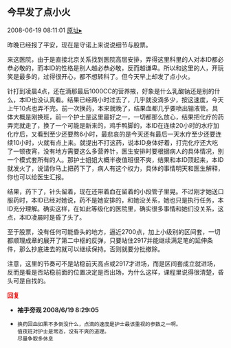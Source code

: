 ## 今早发了点小火
2008-06-19 08:11:01
[原址▸](http://www.fxgan.com/chan_time/2008_01_06/1087.htm)


昨晚已经报了平安，现在是守诺上来说说细节与股票。

来这医院，由于是直接北京关系找到医院高层安排，弄得这里科里的人对本ID都必恭必敬的，而本ID的性格是别人越必恭必敬，反而越谦卑。所以和这里的人，开玩笑是最多的，过得很开心，都不想转科了。但今天早上却发了点小火。

针打到凌晨4点，还在滴那最后1000CC的营养掖，好象是什么乳酸钠还是别的什么，本ID也没认真看。结果已经两小时过去了，几乎就没滴多少，按这速度，今天上午10点也弄不完。前一次换药，本来就晚了，结果血都几乎要喷出输液管。具体大概是刚换班，前一个护士是这里最好之一，一切都那么放心，结果把化疗的药弄完就走了，换了一个可能是新来的，鸡手鸭脚的，本ID在连续20小时的水疗加化疗后，又看到至少还要熬6小时，最悲哀的是今天还有最后一天水疗至少还要连续10小时，火就有点上来。就提出不打这药，说本ID身体好着，打完化疗还大吃了一顿夜宵，没有地方需要这么多营养针，医生安排时要根据病人的具体情况，别一个模式套所有的人。那护士姐姐大概半夜值班很不爽，结果和本ID顶起来，本ID就发火了，说请你马上把药下了，病人有这个权力，具体的事情明天和医生解释，你也可以给医生汇报。

结果，药下了，针头留着，现在还带着血在留着的小段管子里晃。不过刚才她送口服药时，本ID已经对她说，药不是她安排的，和她没关系，她也只是执行任务，本ID充分理解。确实这样，在如此等级化的医院里，确实很多事情和她们没关系，这点，本ID凌晨时是昏了头了。

至于股票，没有任何可能昏头的地方，逼近2700点，加上小级别的区间套，一切都顺理成章的展开了第二中枢的反弹，只要站住2917并能继续满足笔的延伸条件，那么抄底进去的就可以继续保持。否则就要分批撤除。

注意，这里的节奏可不是站稳前天高点或2917才进场，而是区间套成立就进场，反而是看是否站稳前面的位置决定是否出场，为什么这样，课程里说得很清楚，昏头可是自找的。




<font color='red'>**回复**</font>


- **袖手旁观 2008/6/19 8:29:05**
- ```
  换药回血如果不多倒没什么，点滴的速度是护士最该重视的参数之一啊。
  值夜班对护士是常态，没有不爽的道理。
  尽量争取多休息
  ```
